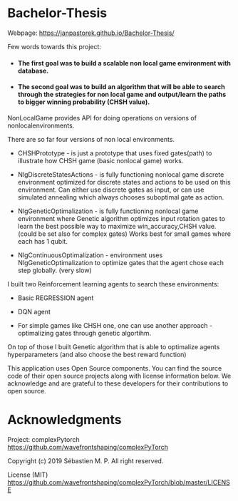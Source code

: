 # Bachelor-Thesis

Webpage:
https://janpastorek.github.io/Bachelor-Thesis/

Few words towards this project:

* #### The first goal was to build a scalable non local game environment with database. 

* #### The second goal was to build an algorithm that will be able to search through the strategies for non local game and output/learn the paths to bigger winning probability (CHSH value).  

NonLocalGame provides API for doing operations on versions of nonlocalenvironments.

There are so far four versions of non local environments.

* CHSHPrototype - is just a prototype that uses fixed gates(path) to illustrate how CHSH game (basic nonlocal game) works.

* NlgDiscreteStatesActions - is fully functioning nonlocal game discrete environment optimized for discrete states and actions to be used on this environment. Can either use discrete gates as input, or can use simulated annealing which always chooses suboptimal gate as action.

* NlgGeneticOptimalization - is fully functioning nonlocal game environment where Genetic algorithm optimizes input rotation gates to learn the best possible way to maximize win_accuracy,CHSH value. (could be set also for complex gates) Works best for small games where each has 1 qubit.

* NlgContinuousOptimalization - environment uses NlgGeneticOptimalization to optimize gates that the agent chose each step globally. (very slow)

I built two Reinforcement learning agents to search these environments:

* Basic REGRESSION agent

* DQN agent

* For simple games like CHSH one, one can use another approach - optimalizing gates through genetic algortihm. 

On top of those I built Genetic algorithm that is able to optimalize agents hyperparameters (and also choose the best reward function)


This application uses Open Source components. You can find the source code of their open source projects along with license information below. We acknowledge and are grateful to these developers for their contributions to open source.


# Acknowledgments

Project: complexPytorch https://github.com/wavefrontshaping/complexPyTorch

Copyright (c) 2019 Sébastien M. P. All right reserved.

License (MIT) https://github.com/wavefrontshaping/complexPyTorch/blob/master/LICENSE

